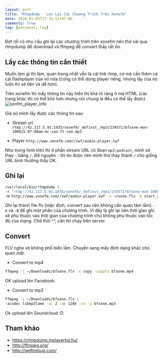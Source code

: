 ```yaml
---
layout: post
title: "Rtmpdump - Lưu Lại Các Chương Trình Trên Xonefm"
date: 2016-01-03T17:33:11+07:00
comments: true
tag: [personal, log]
---
```


Đợt rồi có nhu cầu ghi lại các chương trình trên xonefm nên thử xài qua
rtmpdump để download và ffmpeg để convert thấy rất ổn.

## Lấy các thông tin cần thiết

Muốn làm gì thì làm, quan trọng nhất vẫn là cái link rtmp, cơ mà cần
thêm cả cái flashplayer của nó nữa (cũng có thể dùng player riêng, nhưng
lấy của nó luôn thì sẽ tiện và dễ hơn).

Trên xonefm thì mấy thông tin này hiển thị khá rõ ràng ở mã HTML (các
trang khác thì có thể khó hơn nhưng nói chung là đều có thể lấy được)
![xonfm_player_info](https://cdn.rawgit.com/smilekid1994/smilekid1994.github.io/images/xonefm_player_info.png "XoneFM player infomation")

Giả sử mình lấy được các thông tin sau:

* Stream url
`rtmp://42.117.5.91:1935/xonefm/_definst_/mp3/234571/bfxone-mon-100815-07-08am-mc-cao-ft-van.mp3`

* Player
`http://www.xonefm.com//swf/audio-player.swf`

Như trong hình trên thì ở phần stream URL có đoạn `mp3:podcast`, mình sẽ
thay `:` bằng `/`. Để nguyên `:` thì éo được nên mình thử thay thành `/`
cho giống URL bình thường thấy OK.

## Ghi lại

```bash
/usr/local/bin/rtmpdump \
-r "rtmp://42.117.5.91:1935/xonefm/_definst_/mp3/234571/bfxone-mon-100815-07-08am-mc-cao-ft-van.mp3" \
-W http://www.xonefm.com//swf/audio-player.swf -o ~/xone.flv -A start_at_seconds -B end_at_seconds
```

Ghi lại thành file flv (mặc định, convert sau nên không cần quan tâm
lắm). `-A` và `-B` để ghi một phần của chương trình. Vì đây là ghi lại
nên thời gian ghi sẽ phụ thuộc vào thời gian của chương trình chứ không
phụ thuộc vào tốc độ của mạng. Chờ thôi ^^, cần thì chạy trên server.

## Convert

FLV nghe vẻ không phổ biến lắm. Chuyển sang mấy định dạng khác cho quen
mắt.

* Convert to mp4
```bash
ffmpeg -i ~/Downloads/bfxone.flv -c copy -copyts bfxone.mp4
```

OK upload lên Facebook.

* Convert to mp3
```bash
ffmpeg -i ~/Downloads/bfxone.flv \
-acodec libmp3lame -ac 2 -ab 128k -vn -y bfxone.mp3
```
Ok upload lên Soundcloud :D

## Tham khảo

* https://rtmpdump.mplayerhq.hu/
* http://ffmpeg.org/
* http://getfirebug.com/
